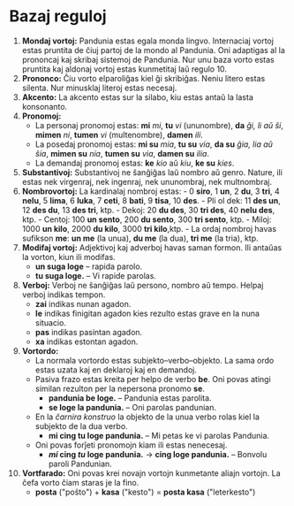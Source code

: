 # Bazaj reguloj

1. **Mondaj vortoj:**
   Pandunia estas egala monda lingvo.
   Internaciaj vortoj estas pruntita de ĉiuj partoj de la mondo al Pandunia.
   Oni adaptigas al la prononcaj kaj skribaj sistemoj de Pandunia.
   Nur unu baza vorto estas pruntita kaj aldonaj vortoj estas kunmetitaj laŭ regulo 10.
2. **Prononco:**
   Ĉiu vorto elparoliĝas kiel ĝi skribiĝas.
   Neniu litero estas silenta.
   Nur minusklaj literoj estas necesaj.
3. **Akcento:**
   La akcento estas sur la silabo, kiu estas antaŭ la lasta konsonanto.
4. **Pronomoj:**
    - La personaj pronomoj estas:
     **mi** _mi_, **tu** _vi_ (ununombre), **da** _ĝi, li aŭ ŝi_,
     **mimen** _ni_, **tumen** _vi_ (multenombre), **damen** _ili_.
    - La posedaj pronomoj estas:
      **mi su** _mia_, **tu su** _via_, **da su** _ĝia, lia aŭ ŝia_,
      **mimen su** _nia_, **tumen su** _via_, **damen su** _ilia_.
     - La demandaj pronomoj estas: **ke** _kio_ aŭ _kiu_, **ke su** _kies_.
5. **Substantivoj:**
   Substantivoj ne ŝanĝiĝas laŭ nombro aŭ genro. Nature, ili estas
   nek virgenraj, nek ingenraj, nek ununombraj, nek multnombraj.
6. **Nombrovortoj:**
   La kardinalaj nombroj estas:
       - 0 **siro**, 1 **un**, 2 **du**, 3 **tri**, 4 **nelu**, 5 **lima**, 6 **luka**,
         7 **ceti**, 8 **bati**, 9 **tisa**, 10 **des**.
       - Pli ol dek: 11 **des un**, 12 **des du**, 13 **des tri**, ktp.
       - Dekoj: 20 **du des**, 30 **tri des**, 40 **nelu des**, ktp.
       - Centoj: 100 **un sento**, 200 **du sento**, 300 **tri sento**, ktp.
       - Miloj: 1000 **un kilo**, 2000 **du kilo**, 3000 **tri kilo**,ktp.
       - La ordaj nombroj havas sufikson **me**: **un me** (la unua), **du me** (la dua), **tri me** (la tria), ktp.
7. **Modifaj vortoj:**
   Adjektivoj kaj adverboj havas saman formon.
   Ili antaŭas la vorton, kiun ili modifas.
    - **un suga loge**
      – rapida parolo.
    - **tu suga loge.**
      – Vi rapide parolas.
8. **Verboj:**
   Verboj ne ŝanĝiĝas laŭ persono, nombro aŭ tempo.
   Helpaj verboj indikas tempon.
    - **zai** indikas nunan agadon.
    - **le** indikas finigitan agadon kies rezulto estas grave en la nuna situacio.
    - **pas** indikas pasintan agadon.
    - **xa** indikas estontan agadon.
9. **Vortordo:**
    - La normala vortordo estas subjekto–verbo–objekto.
      La sama ordo estas uzata kaj en deklaroj kaj en demandoj.
    - Pasiva frazo estas kreita per helpo de verbo **be**.
      Oni povas atingi similan rezulton per la nepersona pronomo **se**.
        - **pandunia be loge.**
          – Pandunia estas parolita.
        - **se loge la pandunia.**
          – Oni parolas pandunian.
    - En la _ĉarnira konstruo_ la objekto de la unua verbo
      rolas kiel la subjekto de la dua verbo.
        - **mi cing tu loge pandunia.**
          – Mi petas ke vi parolas Pandunia.
    - Oni povas forĵeti pronomojn kiam ili estas nenecesaj.
        - **_mi_ cing _tu_ loge pandunia.**
          → **cing loge pandunia.**
          – Bonvolu paroli Pandunian.
10. **Vortfarado:**
   Oni povas krei novajn vortojn kunmetante aliajn vortojn.
   La ĉefa vorto ĉiam staras je la fino.
    - **posta**
      ("poŝto") +
      **kasa**
      ("kesto") =
      **posta kasa**
      ("leterkesto")

